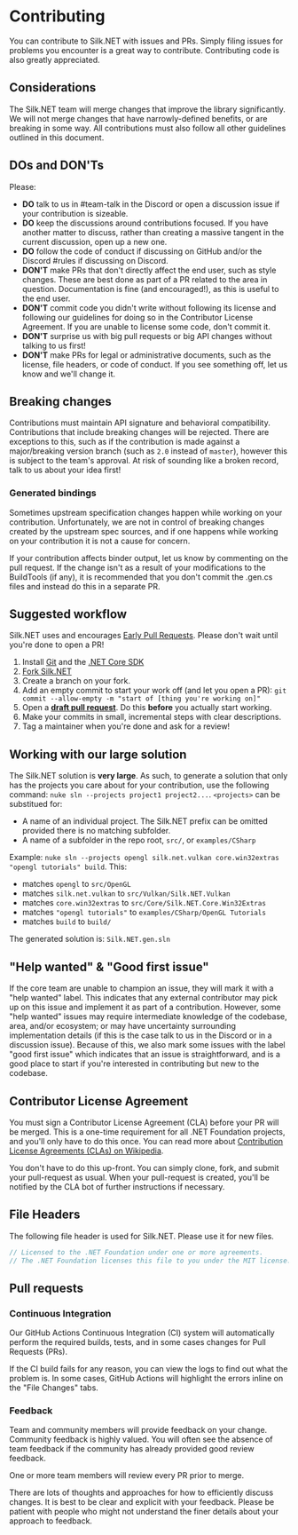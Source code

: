 # Contributing

You can contribute to Silk.NET with issues and PRs. Simply filing issues for problems you encounter is a great way to contribute. Contributing code is also greatly appreciated.

## Considerations
The Silk.NET team will merge changes that improve the library significantly. We will not merge changes that have narrowly-defined benefits, or are breaking in some way. All contributions must also follow all other guidelines outlined in this document.

## DOs and DON'Ts
Please:
- **DO** talk to us in #team-talk in the Discord or open a discussion issue if your contribution is sizeable.
- **DO** keep the discussions around contributions focused. If you have another matter to discuss, rather than creating a massive tangent in the current discussion, open up a new one.
- **DO** follow the code of conduct if discussing on GitHub and/or the Discord #rules if discussing on Discord.
- **DON'T** make PRs that don't directly affect the end user, such as style changes. These are best done as part of a PR related to the area in question. Documentation is fine (and encouraged!), as this is useful to the end user.
- **DON'T** commit code you didn't write without following its license and following our guidelines for doing so in the Contributor License Agreement. If you are unable to license some code, don't commit it.
- **DON'T** surprise us with big pull requests or big API changes without talking to us first!
- **DON'T** make PRs for legal or administrative documents, such as the license, file headers, or code of conduct. If you see something off, let us know and we'll change it.

## Breaking changes
Contributions must maintain API signature and behavioral compatibility. Contributions that include breaking changes will be rejected. There are exceptions to this, such as if the contribution is made against a major/breaking version branch (such as `2.0` instead of `master`), however this is subject to the team's approval. At risk of sounding like a broken record, talk to us about your idea first!

### Generated bindings
Sometimes upstream specification changes happen while working on your contribution. Unfortunately, we are not in control of breaking changes created by the upstream spec sources, and if one happens while working on your contribution it is not a cause for concern.

If your contribution affects binder output, let us know by commenting on the pull request. If the change isn't as a result of your modifications to the BuildTools (if any), it is recommended that you don't commit the .gen.cs files and instead do this in a separate PR.

## Suggested workflow
Silk.NET uses and encourages [Early Pull Requests](https://medium.com/practical-blend/pull-request-first-f6bb667a9b6). Please don't wait until you're done to open a PR!

1. Install [Git](https://git-scm.com/downloads) and the [.NET Core SDK](https://www.microsoft.com/net/download)
1. [Fork Silk.NET](https://github.com/dotnet/Silk.NET/fork)
1. Create a branch on your fork.
1. Add an empty commit to start your work off (and let you open a PR): `git commit --allow-empty -m "start of [thing you're working on]"`
1. Open a [**draft pull request**](https://github.blog/2019-02-14-introducing-draft-pull-requests/). Do this **before** you actually start working.
1. Make your commits in small, incremental steps with clear descriptions.
1. Tag a maintainer when you're done and ask for a review!

## Working with our large solution

The Silk.NET solution is **very large**. As such, to generate a solution that only has the projects you care about for your contribution, use the following command:
`nuke sln --projects project1 project2...`. `<projects>` can be substitued for:
- A name of an individual project. The Silk.NET prefix can be omitted provided there is no matching subfolder.
- A name of a subfolder in the repo root, `src/`, or `examples/CSharp`

Example: `nuke sln --projects opengl silk.net.vulkan core.win32extras "opengl tutorials" build`. This:
- matches `opengl` to `src/OpenGL`
- matches `silk.net.vulkan` to `src/Vulkan/Silk.NET.Vulkan`
- matches `core.win32extras` to `src/Core/Silk.NET.Core.Win32Extras`
- matches `"opengl tutorials"` to `examples/CSharp/OpenGL Tutorials`
- matches `build` to `build/`

The generated solution is: `Silk.NET.gen.sln`

## "Help wanted" & "Good first issue"
If the core team are unable to champion an issue, they will mark it with a "help wanted" label. This indicates that any external contributor may pick up on this issue and implement it as part of a contribution. However, some "help wanted" issues may require intermediate knowledge of the codebase, area, and/or ecosystem; or may have uncertainty surrounding implementation details (if this is the case talk to us in the Discord or in a discussion issue). Because of this, we also mark some issues with the label "good first issue" which indicates that an issue is straightforward, and is a good place to start if you're interested in contributing but new to the codebase.

## Contributor License Agreement
You must sign a Contributor License Agreement (CLA) before your PR will be merged. This is a one-time requirement for all .NET Foundation projects, and you'll only have to do this once. You can read more about [Contribution License Agreements (CLAs) on Wikipedia](https://en.wikipedia.org/wiki/Contributor_License_Agreement).

You don't have to do this up-front. You can simply clone, fork, and submit your pull-request as usual. When your pull-request is created, you'll be notified by the CLA bot of further instructions if necessary.

## File Headers
The following file header is used for Silk.NET. Please use it for new files.
```cs
// Licensed to the .NET Foundation under one or more agreements.
// The .NET Foundation licenses this file to you under the MIT license.
```

## Pull requests
### Continuous Integration
Our GitHub Actions Continuous Integration (CI) system will automatically perform the required builds, tests, and in some cases changes for Pull Requests (PRs).

If the CI build fails for any reason, you can view the logs to find out what the problem is. In some cases, GitHub Actions will highlight the errors inline on the "File Changes" tabs.

### Feedback
Team and community members will provide feedback on your change. Community feedback is highly valued. You will often see the absence of team feedback if the community has already provided good review feedback.

One or more team members will review every PR prior to merge.

There are lots of thoughts and approaches for how to efficiently discuss changes. It is best to be clear and explicit with your feedback. Please be patient with people who might not understand the finer details about your approach to feedback.
